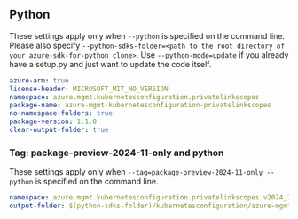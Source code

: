 ## Python

These settings apply only when `--python` is specified on the command line.
Please also specify `--python-sdks-folder=<path to the root directory of your azure-sdk-for-python clone>`.
Use `--python-mode=update` if you already have a setup.py and just want to update the code itself.

``` yaml $(python)
azure-arm: true
license-header: MICROSOFT_MIT_NO_VERSION
namespace: azure.mgmt.kubernetesconfiguration.privatelinkscopes
package-name: azure-mgmt-kubernetesconfiguration-privatelinkscopes
no-namespace-folders: true
package-version: 1.1.0
clear-output-folder: true
```

### Tag: package-preview-2024-11-only and python

These settings apply only when `--tag=package-preview-2024-11-only --python` is specified on the command line.

``` yaml $(tag) == 'package-preview-2024-11-only'
namespace: azure.mgmt.kubernetesconfiguration.privatelinkscopes.v2024_11_01_preview
output-folder: $(python-sdks-folder)/kubernetesconfiguration/azure-mgmt-kubernetesconfiguration/azure/mgmt/privatelinkscopes/v2024_04_01_preview
```


